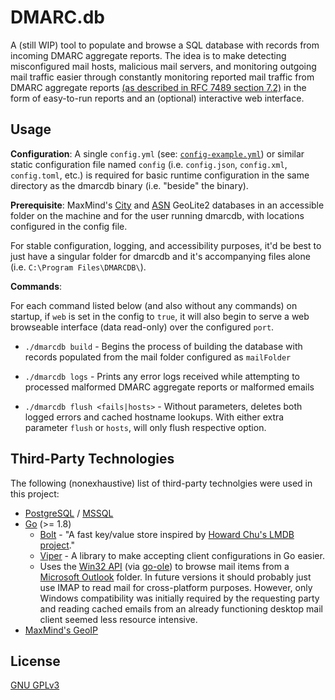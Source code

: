 # DMARC.db
A (still WIP) tool to populate and browse a SQL database with records from incoming DMARC aggregate reports. The idea is to make detecting misconfigured mail hosts, malicious mail servers, and monitoring outgoing mail traffic easier through constantly monitoring reported mail traffic from DMARC aggregate reports [(as described in RFC 7489 section 7.2)](https://www.rfc-editor.org/rfc/rfc7489.txt) in the form of easy-to-run reports and an (optional) interactive web interface.

## Usage
**Configuration**: A single `config.yml` (see: [`config-example.yml`](./config-example.yml)) or similar static configuration file named `config` (i.e. `config.json`, `config.xml`, `config.toml`, etc.) is required for basic runtime configuration in the same directory as the dmarcdb binary (i.e. "beside" the binary).

**Prerequisite**: MaxMind's [City](http://geolite.maxmind.com/download/geoip/database/GeoLite2-City.tar.gz) and [ASN](http://geolite.maxmind.com/download/geoip/database/GeoLite2-ASN.tar.gz) GeoLite2 databases in an accessible folder on the machine and for the user running dmarcdb, with locations configured in the config file.

For stable configuration, logging, and accessibility purposes, it'd be best to just have a singular folder for dmarcdb and it's accompanying files alone (i.e. `C:\Program Files\DMARCDB\`).

**Commands**:

For each command listed below (and also without any commands) on startup, if `web` is set in the config to `true`, it will also begin to serve a web browseable interface (data read-only) over the configured `port`.


* `./dmarcdb build` - Begins the process of building the database with records populated from the mail folder configured as `mailFolder`

* `./dmarcdb logs` - Prints any error logs received while attempting to processed malformed DMARC aggregate reports or malformed emails

* `./dmarcdb flush <fails|hosts>` - Without parameters, deletes both logged errors and cached hostname lookups. With either extra parameter `flush` or `hosts`, will only flush respective option.

## Third-Party Technologies
The following (nonexhaustive) list of third-party technolgies were used in this project:
* [PostgreSQL](https://www.postgresql.org/) / [MSSQL](http://www.microsoft.com/sqlserver/)
* [Go](https://golang.org) (>= 1.8)
    * [Bolt](https://github.com/boltdb/bolt) - "A fast key/value store inspired by [Howard Chu's LMDB project](https://symas.com/products/lightning-memory-mapped-database/)."
    * [Viper](https://github.com/spf13/viper) - A library to make accepting client configurations in Go easier.
    * Uses the [Win32 API](https://msdn.microsoft.com/en-us/library/aa271855(v=vs.60).aspx) (via [go-ole](https://github.com/go-ole/go-ole)) to browse mail items from a [Microsoft Outlook](https://products.office.com/en-us/outlook/email-and-calendar-software-microsoft-outlook) folder. In future versions it should probably just use IMAP to read mail for cross-platform purposes. However, only Windows compatibility was initially required by the requesting party and reading cached emails from an already functioning desktop mail client seemed less resource intensive.
* [MaxMind's GeoIP](http://dev.maxmind.com/geoip/)
    
## License
[GNU GPLv3](./LICENSE)
